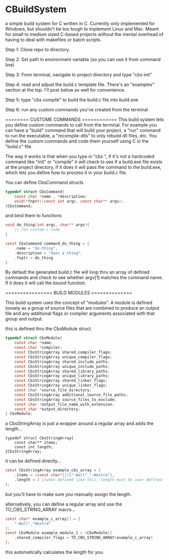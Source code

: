 # CBuildSystem
a simple build system for C written in C. Currently only implemented for Windows, but shouldn't be too tough to implement Linux and Mac. Meant for small to medium sized C-based projects without the mental overhead of having to deal with makefiles or batch scripts.

Step 1: Clone repo to directory.

Step 2: Set path in environment variable (so you can use it from command line)

Step 3: From terminal, navigate to project directory and type "cbs init"

Step 4: read and adjust the build.c template file. There's an "examples" section at the top. I'll post below as well for convenience.

Step 5: type "cbs compile" to build the build.c file into build.exe

Step 6: run any custom commands you've created from the terminal


======== CUSTOME COMMANDS ============
This build system lets you define custom commands to call from the terminal. For example you can have a "build" command that will build your project, a "run" command to run the executable, a "recompile-dlls" to only rebuild dll files, etc. You define the custom commands and code them yourself using C in the "build.c" file.

The way it works is that when you type in "cbs <command>", if it's not a hardcoded command like "init" or "compile" it will check to see if a build.exe file exists at the project directory, if it does it will pass the command to the build.exe, which lets you define how to process it in your build.c file. 

You can define CbsCommand structs
```c
typedef struct CbsCommand{
    const char *name , *description;
    void(*fnptr)(const int argc, const char** argv);
}CbsCommand;
```

and bind them to functions

```c
void do_thing(int argc, char** argv){
    // run custom c code
}

const CbsCommand command_do_thing = {
    .name = "do-thing",
    .description = "does a thing",
    .fnptr = do_thing
}
```

By default the generated build.c file will loop thru an array of defined commands and check to see whether argv[1] matches the command name. If it does it will call the bound function. 

================ BUILD MODULES ==============

This build system uses the concept of "modules". A module is defined loosely as a group of source files that are combined to produce an output file and any additional flags or compiler arguments associated with that group and output.

this is defined thru the CbsModule struct.
```c
typedef struct CbsModule{
    const char *name;
    const char *compiler;
    const CbsStringArray shared_compiler_flags;
    const CbsStringArray unique_compiler_flags;
    const CbsStringArray shared_include_paths;
    const CbsStringArray unique_include_paths;
    const CbsStringArray shared_library_paths;
    const CbsStringArray unique_library_paths;
    const CbsStringArray shared_linker_flags;
    const CbsStringArray unique_linker_flags;
    const char *source_file_directory;
    const CbsStringArray additional_source_file_paths;
    const CbsStringArray source_files_to_exclude;
    const char *output_file_name_with_extension;
    const char *output_directory;
} CbsModule;
```
a CbsStringArray is just a wrapper around a regular array and adds the length...
```
typedef struct CbsStringArray{
    const char** items;
    const int length;
}CbsStringArray;
```
it can be defined directly...
```c
const CbsStringArray example_cbs_array = {
    .items = (const char*[]){"-Wall","-Wextra"},
    .length = 2 //when defined like this, length must be user defined
};
```
but you'll have to make sure you manually assign the length.

alternatively, you can define a regular array and use the TO_CBS_STRING_ARRAY macro...
```c
const char* example_c_array[] = {
    "-Wall","Wextra"
};
const CbsModule example_module_1 = (CbsModule){
    .shared_compiler_flags = TO_CBS_STRING_ARRAY(example_c_array)
};
```
this automatically calculates the length for you.

